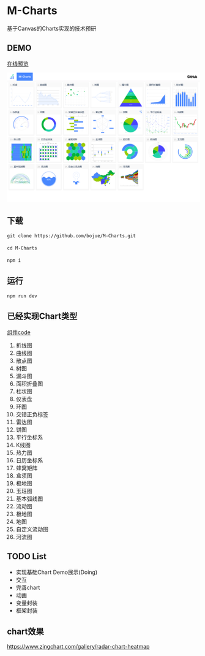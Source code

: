 # M-Charts
基于Canvas的Charts实现的技术预研

## DEMO
[在线预览](https://bojue.github.io/M-Charts)

![Demo](src/assets/demo/demo.png)

## 下载

```
git clone https://github.com/bojue/M-Charts.git

cd M-Charts

npm i
```

## 运行

```
npm run dev

```

## 已经实现Chart类型

[组件code](https://github.com/bojue/M-Charts/tree/main/src/charts/shape)

1. 折线图
2. 曲线图
3. 散点图
4. 树图
5. 漏斗图
6. 面积折叠图
7. 柱状图
8. 仪表盘
9. 环图
10. 交错正负标签 
11. 雷达图
12. 饼图
13. 平行坐标系
14. K线图
15. 热力图 
16. 日历坐标系 
17. 蜂窝矩阵
18. 盒须图
19. 极地图 
20. 玉珏图
21. 基本弧线图
22. 流动图
23. 极地图
24. 地图
25. 自定义流动图
26. 河流图
## TODO List 

- 实现基础Chart Demo展示(Doing) 
- 交互
- 完善chart
- 动画
- 变量封装
- 框架封装

## chart效果

https://www.zingchart.com/gallery/radar-chart-heatmap